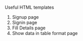 Useful HTML templates

1. Signup page
2. Signin page
3. Fill Details page
4. Show data in table format page
